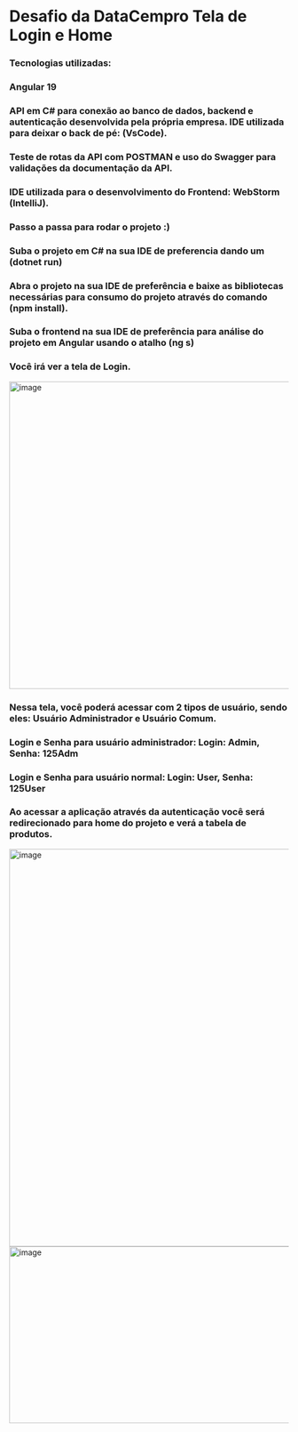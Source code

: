 # Desafio da DataCempro Tela de Login e Home

### Tecnologias utilizadas:

### Angular 19

### API em C# para conexão ao banco de dados, backend e autenticação desenvolvida pela própria empresa. IDE utilizada para deixar o back de pé: (VsCode).

### Teste de rotas da API com POSTMAN e uso do Swagger para validações da documentação da API.

### IDE utilizada para o desenvolvimento do Frontend: WebStorm (IntelliJ).

### Passo a passa para rodar o projeto :)

### Suba o projeto em C# na sua IDE de preferencia dando um (dotnet run)

### Abra o projeto na sua IDE de preferência e baixe as bibliotecas necessárias para consumo do projeto através do comando (npm install).

### Suba o frontend na sua IDE de preferência para análise do projeto em Angular usando o atalho (ng s)

### Você irá ver a tela de Login.

<img width="828" height="553" alt="image" src="https://github.com/user-attachments/assets/45201115-d8bb-4593-a6c7-5695da9f303c" />

### Nessa tela, você poderá acessar com 2 tipos de usuário, sendo eles: Usuário Administrador e Usuário Comum.

### Login e Senha para usuário administrador: Login: Admin, Senha: 125Adm

### Login e Senha para usuário normal: Login: User, Senha: 125User

### Ao acessar a aplicação através da autenticação você será redirecionado para home do projeto e verá a tabela de produtos.

<img width="1312" height="715" alt="image" src="https://github.com/user-attachments/assets/c2069516-1b47-425a-a605-255c07db4c53" />


<img width="533" height="318" alt="image" src="https://github.com/user-attachments/assets/6d080205-37e8-47d0-84e6-99d39172a575" />




